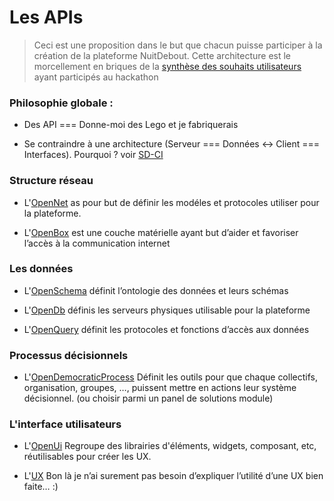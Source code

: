 ﻿
Les APIs
===

> Ceci est une proposition dans le but que chacun puisse participer à la création de la plateforme NuitDebout.
Cette architecture est le morcellement en briques de la [synthèse des souhaits utilisateurs](https://github.com/corbane/ND-Briques-Numeriques/wiki) ayant participés au hackathon

### Philosophie globale :

- Des API === Donne-moi des Lego et je fabriquerais

- Se contraindre à une architecture (Serveur === Données <-> Client === Interfaces). Pourquoi ? voir [SD-CI](SD-CI.md)

### Structure réseau

- L'[OpenNet](A-Structure%20r%C3%A9seau/1-OpenNet)
  as pour but de définir les modéles et protocoles utiliser pour la plateforme.

- L'[OpenBox](A-Structure%20r%C3%A9seau/2-OpenBox)
  est une couche matérielle ayant but d’aider et favoriser l’accès à la communication internet

### Les données

- L'[OpenSchema](B-Les%20donn%C3%A9es/1-OpenSchema)
  définit l’ontologie des données et leurs schémas

- L'[OpenDb](B-Les%20donn%C3%A9es/2-OpenDb)
  définis les serveurs physiques utilisable pour la plateforme
  
- L'[OpenQuery](B-Les%20donn%C3%A9es/3-OpenQuery)
  définit les protocoles et fonctions d’accès aux données

### Processus décisionnels

- L'[OpenDemocraticProcess](C-Processus%20d%C3%A9cisionnels/1-OpenDemocraticProcess)
  Définit les outils pour que chaque collectifs, organisation, groupes, …, puissent mettre en actions leur système décisionnel. (ou choisir parmi un panel de solutions module)

### L'interface utilisateurs

- L'[OpenUi](D-L'interface%20utilisateurs/1-OpenUi)
  Regroupe des librairies d'éléments, widgets, composant, etc, réutilisables pour créer les UX.

- L'[UX](D-L'interface%20utilisateurs/2-UX)
  Bon là je n’ai surement pas besoin d’expliquer l’utilité d’une UX bien faite… :)




